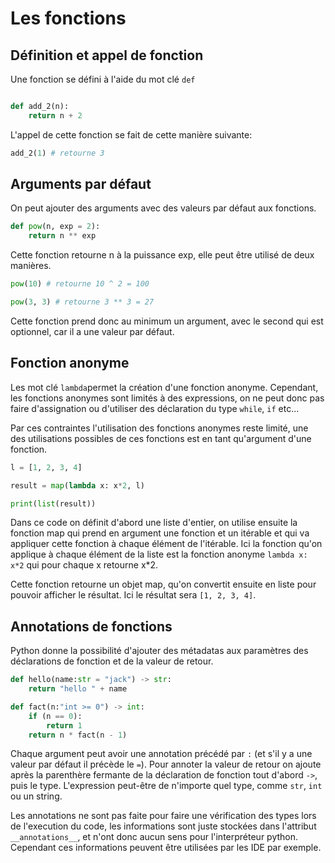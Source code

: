 # Les fonctions

## Définition et appel de fonction

Une fonction se défini à l'aide du mot clé `def`

```python

def add_2(n):
    return n + 2
```

L'appel de cette fonction se fait de cette manière suivante:

```python
add_2(1) # retourne 3
```

## Arguments par défaut

On peut ajouter des arguments avec des valeurs par défaut aux fonctions.

```python
def pow(n, exp = 2):
    return n ** exp
```
Cette fonction retourne n à la puissance exp, elle peut être utilisé de deux manières.

```python
pow(10) # retourne 10 ^ 2 = 100

pow(3, 3) # retourne 3 ** 3 = 27
```
Cette fonction prend donc au minimum un argument, avec le second qui est optionnel, car il a une valeur par défaut.

## Fonction anonyme

Les mot clé `lambda`permet la création d'une fonction anonyme. Cependant, les fonctions anonymes sont limités à des expressions, on ne peut donc pas faire d'assignation ou d'utiliser des déclaration du type `while`, `if` etc...

Par ces contraintes l'utilisation des fonctions anonymes reste limité, une des utilisations possibles de ces fonctions est en tant qu'argument d'une fonction.

```python
l = [1, 2, 3, 4]

result = map(lambda x: x*2, l)

print(list(result))
```

Dans ce code on définit d'abord une liste d'entier, on utilise ensuite la fonction map qui prend en argument une fonction et un itérable et qui va appliquer cette fonction à chaque élément de l'itérable. Ici la fonction qu'on applique à chaque élément de la liste est la fonction anonyme `lambda x: x*2` qui pour chaque x retourne x*2.

Cette fonction retourne un objet map, qu'on convertit ensuite en liste pour pouvoir afficher le résultat. Ici le résultat sera `[1, 2, 3, 4]`.

## Annotations de fonctions

Python donne la possibilité d'ajouter des métadatas aux paramètres des déclarations de fonction et de la valeur de retour.

```python
def hello(name:str = "jack") -> str:
    return "hello " + name

def fact(n:"int >= 0") -> int:
    if (n == 0):
        return 1
    return n * fact(n - 1) 
```

Chaque argument peut avoir une annotation précédé par `:` (et s'il y a une valeur par défaut il précède le `=`). Pour annoter la valeur de retour on ajoute après la parenthère fermante de la déclaration de fonction tout d'abord `->`, puis le type. L'expression peut-être de n'importe quel type, comme `str`, `int` ou un string.

Les annotations ne sont pas faite pour faire une vérification des types lors de l'execution du code, les informations sont juste stockées dans l'attribut `__annotations__`, et n'ont donc aucun sens pour l'interpréteur python. Cependant ces informations peuvent être utilisées par les IDE par exemple.